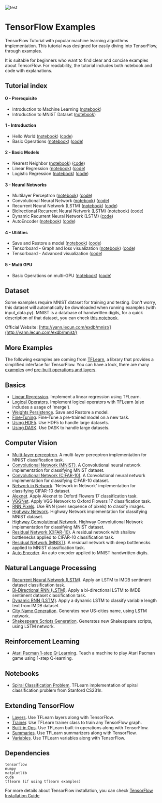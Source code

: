 ![test](http://cdn.parastack.com/static/assets/img/para-button.png)

# TensorFlow Examples
TensorFlow Tutorial with popular machine learning algorithms implementation. This tutorial was designed for easily diving into TensorFlow, through examples.

It is suitable for beginners who want to find clear and concise examples about TensorFlow. For readability, the tutorial includes both notebook and code with explanations.

## Tutorial index

#### 0 - Prerequisite
- Introduction to Machine Learning ([notebook](https://github.com/aymericdamien/TensorFlow-Examples/blob/master/notebooks/0_Prerequisite/ml_introduction.ipynb))
- Introduction to MNIST Dataset ([notebook](https://github.com/aymericdamien/TensorFlow-Examples/blob/master/notebooks/0_Prerequisite/mnist_dataset_intro.ipynb))

#### 1 - Introduction
- Hello World ([notebook](https://github.com/aymericdamien/TensorFlow-Examples/blob/master/notebooks/1_Introduction/helloworld.ipynb)) ([code](https://github.com/aymericdamien/TensorFlow-Examples/blob/master/examples/1_Introduction/helloworld.py))
- Basic Operations ([notebook](https://github.com/aymericdamien/TensorFlow-Examples/blob/master/notebooks/1_Introduction/basic_operations.ipynb)) ([code](https://github.com/aymericdamien/TensorFlow-Examples/blob/master/examples/1_Introduction/basic_operations.py))

#### 2 - Basic Models
- Nearest Neighbor ([notebook](https://github.com/aymericdamien/TensorFlow-Examples/blob/master/notebooks/2_BasicModels/nearest_neighbor.ipynb)) ([code](https://github.com/aymericdamien/TensorFlow-Examples/blob/master/examples/2_BasicModels/nearest_neighbor.py))
- Linear Regression ([notebook](https://github.com/aymericdamien/TensorFlow-Examples/blob/master/notebooks/2_BasicModels/linear_regression.ipynb)) ([code](https://github.com/aymericdamien/TensorFlow-Examples/blob/master/examples/2_BasicModels/linear_regression.py))
- Logistic Regression ([notebook](https://github.com/aymericdamien/TensorFlow-Examples/blob/master/notebooks/2_BasicModels/logistic_regression.ipynb)) ([code](https://github.com/aymericdamien/TensorFlow-Examples/blob/master/examples/2_BasicModels/logistic_regression.py))

#### 3 - Neural Networks
- Multilayer Perceptron ([notebook](https://github.com/aymericdamien/TensorFlow-Examples/blob/master/notebooks/3_NeuralNetworks/multilayer_perceptron.ipynb)) ([code](https://github.com/aymericdamien/TensorFlow-Examples/blob/master/examples/3_NeuralNetworks/multilayer_perceptron.py))
- Convolutional Neural Network ([notebook](https://github.com/aymericdamien/TensorFlow-Examples/blob/master/notebooks/3_NeuralNetworks/convolutional_network.ipynb)) ([code](https://github.com/aymericdamien/TensorFlow-Examples/blob/master/examples/3_NeuralNetworks/convolutional_network.py))
- Recurrent Neural Network (LSTM) ([notebook](https://github.com/aymericdamien/TensorFlow-Examples/blob/master/notebooks/3_NeuralNetworks/recurrent_network.ipynb)) ([code](https://github.com/aymericdamien/TensorFlow-Examples/blob/master/examples/3_NeuralNetworks/recurrent_network.py))
- Bidirectional Recurrent Neural Network (LSTM) ([notebook](https://github.com/aymericdamien/TensorFlow-Examples/blob/master/notebooks/3_NeuralNetworks/bidirectional_rnn.ipynb)) ([code](https://github.com/aymericdamien/TensorFlow-Examples/blob/master/examples/3_NeuralNetworks/bidirectional_rnn.py))
- Dynamic Recurrent Neural Network (LSTM) ([code](https://github.com/aymericdamien/TensorFlow-Examples/blob/master/examples/3_NeuralNetworks/dynamic_rnn.py))
- AutoEncoder ([notebook](https://github.com/aymericdamien/TensorFlow-Examples/blob/master/notebooks/3_NeuralNetworks/autoencoder.ipynb)) ([code](https://github.com/aymericdamien/TensorFlow-Examples/blob/master/examples/3_NeuralNetworks/autoencoder.py))

#### 4 - Utilities
- Save and Restore a model ([notebook](https://github.com/aymericdamien/TensorFlow-Examples/blob/master/notebooks/4_Utils/save_restore_model.ipynb)) ([code](https://github.com/aymericdamien/TensorFlow-Examples/blob/master/examples/4_Utils/save_restore_model.py))
- Tensorboard - Graph and loss visualization ([notebook](https://github.com/aymericdamien/TensorFlow-Examples/blob/master/notebooks/4_Utils/tensorboard_basic.ipynb)) ([code](https://github.com/aymericdamien/TensorFlow-Examples/blob/master/examples/4_Utils/tensorboard_basic.py))
- Tensorboard - Advanced visualization ([code](https://github.com/aymericdamien/TensorFlow-Examples/blob/master/examples/4_Utils/tensorboard_advanced.py))

#### 5 - Multi GPU
- Basic Operations on multi-GPU ([notebook](https://github.com/aymericdamien/TensorFlow-Examples/blob/master/notebooks/5_MultiGPU/multigpu_basics.ipynb)) ([code](https://github.com/aymericdamien/TensorFlow-Examples/blob/master/examples/5_MultiGPU/multigpu_basics.py))

## Dataset
Some examples require MNIST dataset for training and testing. Don't worry, this dataset will automatically be downloaded when running examples (with input_data.py).
MNIST is a database of handwritten digits, for a quick description of that dataset, you can check [this notebook](https://github.com/aymericdamien/TensorFlow-Examples/blob/master/notebooks/0_Prerequisite/mnist_dataset_intro.ipynb).

Official Website: [http://yann.lecun.com/exdb/mnist/](http://yann.lecun.com/exdb/mnist/)

## More Examples
The following examples are coming from [TFLearn](https://github.com/tflearn/tflearn), a library that provides a simplified interface for TensorFlow. You can have a look, there are many [examples](https://github.com/tflearn/tflearn/tree/master/examples) and [pre-built operations and layers](http://tflearn.org/doc_index/#api).

## Basics
- [Linear Regression](https://github.com/tflearn/tflearn/blob/master/examples/basics/linear_regression.py). Implement a linear regression using TFLearn.
- [Logical Operators](https://github.com/tflearn/tflearn/blob/master/examples/basics/logical.py). Implement logical operators with TFLearn (also includes a usage of 'merge').
- [Weights Persistence](https://github.com/tflearn/tflearn/blob/master/examples/basics/weights_persistence.py). Save and Restore a model.
- [Fine-Tuning](https://github.com/tflearn/tflearn/blob/master/examples/basics/finetuning.py). Fine-Tune a pre-trained model on a new task.
- [Using HDF5](https://github.com/tflearn/tflearn/blob/master/examples/basics/use_hdf5.py). Use HDF5 to handle large datasets.
- [Using DASK](https://github.com/tflearn/tflearn/blob/master/examples/basics/use_dask.py). Use DASK to handle large datasets.

## Computer Vision
- [Multi-layer perceptron](https://github.com/tflearn/tflearn/blob/master/examples/images/dnn.py). A multi-layer perceptron implementation for MNIST classification task.
- [Convolutional Network (MNIST)](https://github.com/tflearn/tflearn/blob/master/examples/images/convnet_mnist.py). A Convolutional neural network implementation for classifying MNIST dataset.
- [Convolutional Network (CIFAR-10)](https://github.com/tflearn/tflearn/blob/master/examples/images/convnet_cifar10.py). A Convolutional neural network implementation for classifying CIFAR-10 dataset.
- [Network in Network](https://github.com/tflearn/tflearn/blob/master/examples/images/network_in_network.py). 'Network in Network' implementation for classifying CIFAR-10 dataset.
- [Alexnet](https://github.com/tflearn/tflearn/blob/master/examples/images/alexnet.py). Apply Alexnet to Oxford Flowers 17 classification task.
- [VGGNet](https://github.com/tflearn/tflearn/blob/master/examples/images/vgg_network.py). Apply VGG Network to Oxford Flowers 17 classification task.
- [RNN Pixels](https://github.com/tflearn/tflearn/blob/master/examples/images/rnn_pixels.py). Use RNN (over sequence of pixels) to classify images.
- [Highway Network](https://github.com/tflearn/tflearn/blob/master/examples/images/highway_dnn.py). Highway Network implementation for classifying MNIST dataset.
- [Highway Convolutional Network](https://github.com/tflearn/tflearn/blob/master/examples/images/convnet_highway_mnist.py). Highway Convolutional Network implementation for classifying MNIST dataset.
- [Residual Network (CIFAR-10)](https://github.com/tflearn/tflearn/blob/master/examples/images/residual_network_cifar10.py). A residual network with shallow bottlenecks applied to CIFAR-10 classification task.
- [Residual Network (MNIST)](https://github.com/tflearn/tflearn/blob/master/examples/images/residual_network_mnist.py). A residual network with deep bottlenecks applied to MNIST classification task.
- [Auto Encoder](https://github.com/tflearn/tflearn/blob/master/examples/images/autoencoder.py). An auto encoder applied to MNIST handwritten digits.

## Natural Language Processing
- [Recurrent Neural Network (LSTM)](https://github.com/tflearn/tflearn/blob/master/examples/nlp/lstm.py). Apply an LSTM to IMDB sentiment dataset classification task.
- [Bi-Directional RNN (LSTM)](https://github.com/tflearn/tflearn/blob/master/examples/nlp/bidirectional_lstm.py). Apply a bi-directional LSTM to IMDB sentiment dataset classification task.
- [Dynamic RNN (LSTM)](https://github.com/tflearn/tflearn/blob/master/examples/nlp/dynamic_lstm.py). Apply a dynamic LSTM to classify variable length text from IMDB dataset.
- [City Name Generation](https://github.com/tflearn/tflearn/blob/master/examples/nlp/lstm_generator_cityname.py). Generates new US-cities name, using LSTM network.
- [Shakespeare Scripts Generation](https://github.com/tflearn/tflearn/blob/master/examples/nlp/lstm_generator_shakespeare.py). Generates new Shakespeare scripts, using LSTM network.

## Reinforcement Learning
- [Atari Pacman 1-step Q-Learning](https://github.com/tflearn/tflearn/blob/master/examples/reinforcement_learning/atari_1step_qlearning.py). Teach a machine to play Atari Pacman game using 1-step Q-learning.

## Notebooks
- [Spiral Classification Problem](https://github.com/tflearn/tflearn/blob/master/examples/notebooks/spiral.ipynb). TFLearn implementation of spiral classification problem from Stanford CS231n.

## Extending TensorFlow
- [Layers](https://github.com/tflearn/tflearn/blob/master/examples/extending_tensorflow/layers.py). Use TFLearn layers along with TensorFlow.
- [Trainer](https://github.com/tflearn/tflearn/blob/master/examples/extending_tensorflow/trainer.py). Use TFLearn trainer class to train any TensorFlow graph.
- [Built-in Ops](https://github.com/tflearn/tflearn/blob/master/examples/extending_tensorflow/builtin_ops.py). Use TFLearn built-in operations along with TensorFlow.
- [Summaries](https://github.com/tflearn/tflearn/blob/master/examples/extending_tensorflow/summaries.py). Use TFLearn summarizers along with TensorFlow.
- [Variables](https://github.com/tflearn/tflearn/blob/master/examples/extending_tensorflow/variables.py). Use TFLearn variables along with TensorFlow.

## Dependencies
```
tensorflow
numpy
matplotlib
cuda
tflearn (if using tflearn examples)
```
For more details about TensorFlow installation, you can check [TensorFlow Installation Guide](https://github.com/tensorflow/tensorflow/blob/master/tensorflow/g3doc/get_started/os_setup.md)
